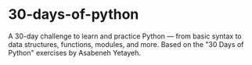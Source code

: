 # 30-days-of-python
A 30-day challenge to learn and practice Python — from basic syntax to data structures, functions, modules, and more. Based on the "30 Days of Python" exercises by Asabeneh Yetayeh.
